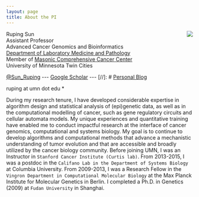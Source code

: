 ```yaml
---
layout: page
title: About the PI
---
```



<img style="float: right;" src="../public/rupingsun.jpg">

Ruping Sun <br>
Assistant Professor <br>
Advanced Cancer Genomics and Bioinformatics <br>
[Department of Laboratory Medicine and Pathology](https://med.umn.edu/bio/lab-med-and-pathology-faculty/ruping-sun) <br>
Member of [Masonic Comprehensive Cancer Center](https://www.cancer.umn.edu/) <br>
University of Minnesota Twin Cities

[@Sun_Ruping](http://twitter.com/Sun_Ruping) ---
[Google Scholar](https://scholar.google.de/citations?user=bRpxn-oAAAAJ&hl=en) ---
[//]: # [Personal Blog](http://ruping.info)

ruping at umn dot edu *

During my research tenure, I have developed considerable expertise in algorithm design and statistical analysis of (epi)genetic data, as well as in the computational modelling of cancer, such as gene regulatory circuits and cellular automata models. My unique experiences and quantitative training have enabled me to conduct impactful research at the interface of cancer genomics, computational and systems biology. My goal is to continue to develop algorithms and computational methods that advance a mechanistic understanding of tumor evolution and that are accessible and broadly utilized by the cancer biology community. Before joining UMN, I was an Instructor in `Stanford Cancer Institute (Curtis lab)`. From 2013-2015, I was a postdoc in the `Califano Lab in the Department of Systems Biology` at Columbia University. From 2009-2013, I was a Research Fellow in the `Vingron Department in Computational Molecular Biology` at the Max Planck Institute for Molecular Genetics in Berlin. I completed a Ph.D. in Genetics (2009) at `Fudan University` in Shanghai.
